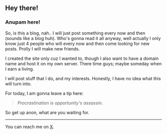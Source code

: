 ## Hey there!

### Anupam here!

So, is this a blog, nah..
I will just post something every now and then (sounds like a blog huh). Who's gonna read it all anyway, well actually I only know just 4 people who will every now and then come looking for new posts. Prolly I will make new friends.

I created the site only cuz I wanted to, though I also want to have a domain name and host it on my own server. There time guys; maybe someday when I earn a living.

I will post stuff that I do, and my interests. Honestly, I have no idea what this will turn into.

For today, I am gonna leave a tip here:

> *Procrastination is opportunity's assassin.*

So get up anon, what are you waiting for.

---

You can reach me on [X](https://x.com/rjanupam).
